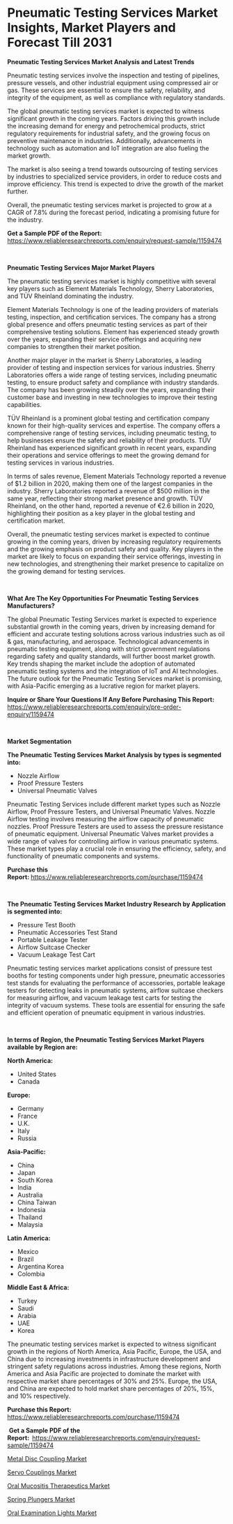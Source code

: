 <p><h1>Pneumatic Testing Services Market Insights, Market Players and Forecast Till 2031</h1></p><p><strong>Pneumatic Testing Services Market Analysis and Latest Trends</strong></p>
<p><p>Pneumatic testing services involve the inspection and testing of pipelines, pressure vessels, and other industrial equipment using compressed air or gas. These services are essential to ensure the safety, reliability, and integrity of the equipment, as well as compliance with regulatory standards.</p><p>The global pneumatic testing services market is expected to witness significant growth in the coming years. Factors driving this growth include the increasing demand for energy and petrochemical products, strict regulatory requirements for industrial safety, and the growing focus on preventive maintenance in industries. Additionally, advancements in technology such as automation and IoT integration are also fueling the market growth.</p><p>The market is also seeing a trend towards outsourcing of testing services by industries to specialized service providers, in order to reduce costs and improve efficiency. This trend is expected to drive the growth of the market further.</p><p>Overall, the pneumatic testing services market is projected to grow at a CAGR of 7.8% during the forecast period, indicating a promising future for the industry.</p></p>
<p><strong>Get a Sample PDF of the Report:&nbsp;</strong> <a href="https://www.reliableresearchreports.com/enquiry/request-sample/1159474">https://www.reliableresearchreports.com/enquiry/request-sample/1159474</a></p>
<p>&nbsp;</p>
<p><strong>Pneumatic Testing Services Major Market Players</strong></p>
<p><p>The pneumatic testing services market is highly competitive with several key players such as Element Materials Technology, Sherry Laboratories, and TÜV Rheinland dominating the industry. </p><p>Element Materials Technology is one of the leading providers of materials testing, inspection, and certification services. The company has a strong global presence and offers pneumatic testing services as part of their comprehensive testing solutions. Element has experienced steady growth over the years, expanding their service offerings and acquiring new companies to strengthen their market position.</p><p>Another major player in the market is Sherry Laboratories, a leading provider of testing and inspection services for various industries. Sherry Laboratories offers a wide range of testing services, including pneumatic testing, to ensure product safety and compliance with industry standards. The company has been growing steadily over the years, expanding their customer base and investing in new technologies to improve their testing capabilities.</p><p>TÜV Rheinland is a prominent global testing and certification company known for their high-quality services and expertise. The company offers a comprehensive range of testing services, including pneumatic testing, to help businesses ensure the safety and reliability of their products. TÜV Rheinland has experienced significant growth in recent years, expanding their operations and service offerings to meet the growing demand for testing services in various industries.</p><p>In terms of sales revenue, Element Materials Technology reported a revenue of $1.2 billion in 2020, making them one of the largest companies in the industry. Sherry Laboratories reported a revenue of $500 million in the same year, reflecting their strong market presence and growth. TÜV Rheinland, on the other hand, reported a revenue of €2.6 billion in 2020, highlighting their position as a key player in the global testing and certification market. </p><p>Overall, the pneumatic testing services market is expected to continue growing in the coming years, driven by increasing regulatory requirements and the growing emphasis on product safety and quality. Key players in the market are likely to focus on expanding their service offerings, investing in new technologies, and strengthening their market presence to capitalize on the growing demand for testing services.</p></p>
<p>&nbsp;</p>
<p><strong>What Are The Key Opportunities For Pneumatic Testing Services Manufacturers?</strong></p>
<p><p>The global Pneumatic Testing Services market is expected to experience substantial growth in the coming years, driven by increasing demand for efficient and accurate testing solutions across various industries such as oil & gas, manufacturing, and aerospace. Technological advancements in pneumatic testing equipment, along with strict government regulations regarding safety and quality standards, will further boost market growth. Key trends shaping the market include the adoption of automated pneumatic testing systems and the integration of IoT and AI technologies. The future outlook for the Pneumatic Testing Services market is promising, with Asia-Pacific emerging as a lucrative region for market players.</p></p>
<p><strong>Inquire or Share Your Questions If Any Before Purchasing This Report:</strong> <a href="https://www.reliableresearchreports.com/enquiry/pre-order-enquiry/1159474">https://www.reliableresearchreports.com/enquiry/pre-order-enquiry/1159474</a></p>
<p>&nbsp;</p>
<p><strong>Market Segmentation</strong></p>
<p><strong>The Pneumatic Testing Services Market Analysis by types is segmented into:</strong></p>
<p><ul><li>Nozzle Airflow</li><li>Proof Pressure Testers</li><li>Universal Pneumatic Valves</li></ul></p>
<p><p>Pneumatic Testing Services include different market types such as Nozzle Airflow, Proof Pressure Testers, and Universal Pneumatic Valves. Nozzle Airflow testing involves measuring the airflow capacity of pneumatic nozzles. Proof Pressure Testers are used to assess the pressure resistance of pneumatic equipment. Universal Pneumatic Valves market provides a wide range of valves for controlling airflow in various pneumatic systems. These market types play a crucial role in ensuring the efficiency, safety, and functionality of pneumatic components and systems.</p></p>
<p><strong>Purchase this Report:&nbsp;</strong><a href="https://www.reliableresearchreports.com/purchase/1159474">https://www.reliableresearchreports.com/purchase/1159474</a></p>
<p>&nbsp;</p>
<p><strong>The Pneumatic Testing Services Market Industry Research by Application is segmented into:</strong></p>
<p><ul><li>Pressure Test Booth</li><li>Pneumatic Accessories Test Stand</li><li>Portable Leakage Tester</li><li>Airflow Suitcase Checker</li><li>Vacuum Leakage Test Cart</li></ul></p>
<p><p>Pneumatic testing services market applications consist of pressure test booths for testing components under high pressure, pneumatic accessories test stands for evaluating the performance of accessories, portable leakage testers for detecting leaks in pneumatic systems, airflow suitcase checkers for measuring airflow, and vacuum leakage test carts for testing the integrity of vacuum systems. These tools are essential for ensuring the safe and efficient operation of pneumatic equipment in various industries.</p></p>
<p>&nbsp;</p>
<p><strong>In terms of Region, the Pneumatic Testing Services Market Players available by Region are:</strong></p>
<p>
    <p> <strong> North America: </strong>
        <ul>
            <li>United States</li>
            <li>Canada</li>
        </ul>
        </p> 
    <p> <strong> Europe: </strong>
        <ul>
            <li>Germany</li>
            <li>France</li>
            <li>U.K.</li>
            <li>Italy</li>
            <li>Russia</li>
        </ul>
        </p> 
    <p> <strong> Asia-Pacific: </strong>
        <ul>
            <li>China</li>
            <li>Japan</li>
            <li>South Korea</li>
            <li>India</li>
            <li>Australia</li>
            <li>China Taiwan</li>
            <li>Indonesia</li>
            <li>Thailand</li>
            <li>Malaysia</li>
        </ul>
        </p> 
    <p> <strong> Latin America: </strong>
        <ul>
            <li>Mexico</li>
            <li>Brazil</li>
            <li>Argentina Korea</li>
            <li>Colombia</li>
        </ul>
        </p> 
    <p> <strong> Middle East & Africa: </strong>
        <ul>
            <li>Turkey</li>
            <li>Saudi</li>
            <li>Arabia</li>
            <li>UAE</li>
            <li>Korea</li>
        </ul>
    </p>
    </p>
<p><p>The pneumatic testing services market is expected to witness significant growth in the regions of North America, Asia Pacific, Europe, the USA, and China due to increasing investments in infrastructure development and stringent safety regulations across industries. Among these regions, North America and Asia Pacific are projected to dominate the market with respective market share percentages of 30% and 25%. Europe, the USA, and China are expected to hold market share percentages of 20%, 15%, and 10% respectively.</p></p>
<p><strong>Purchase this Report: </strong><a href="https://www.reliableresearchreports.com/purchase/1159474">https://www.reliableresearchreports.com/purchase/1159474</a></p>
<p>&nbsp;<strong>Get a Sample PDF of the Report:&nbsp;&nbsp;</strong><a href="https://www.reliableresearchreports.com/enquiry/request-sample/1159474">https://www.reliableresearchreports.com/enquiry/request-sample/1159474</a></p>
<p><strong></strong></p>
<p><p><a href="https://medium.com/p/ead13e672186/edit">Metal Disc Coupling Market</a></p><p><a href="https://medium.com/p/89a21fcfd2ea/edit">Servo Couplings Market</a></p><p><a href="https://github.com/maliyahmorrow6654/Market-Research-Report-List-3/blob/main/oral-mucositis-therapeutics-market.md">Oral Mucositis Therapeutics Market</a></p><p><a href="https://medium.com/p/59f44b9f366b/edit">Spring Plungers Market</a></p><p><a href="https://github.com/ChiragRP21/Market-Research-Report-List-3/blob/main/oral-examination-lights-market.md">Oral Examination Lights Market</a></p></p>